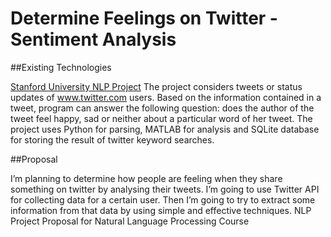 # Determine Feelings on Twitter - Sentiment Analysis

##Existing Technologies

[Stanford University NLP Project](http://nlp.stanford.edu/courses/cs224n/2009/fp/22.pdf)
The project considers tweets or status updates of www.twitter.com users. Based on the information contained in a tweet, program can answer the following question: does the author of the tweet feel happy, sad or neither about a particular word of her tweet. 
The project uses Python for parsing, MATLAB for analysis and SQLite database for storing the result of twitter keyword searches.

##Proposal

I’m planning to determine how people are feeling when they share something on twitter by analysing their tweets. I’m going to use Twitter API for collecting data for a certain user. Then I’m going to try to extract some information from that data by using simple and effective techniques.
NLP Project Proposal for Natural Language Processing Course
